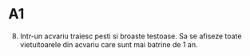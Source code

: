 # A1

 8. Intr-un acvariu traiesc pesti si broaste testoase.
 Sa se afiseze toate vietuitoarele din acvariu care sunt
 mai batrine de 1 an.
